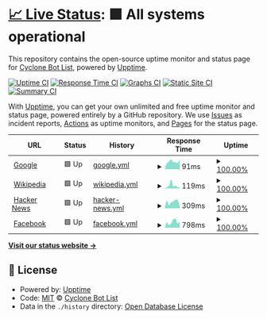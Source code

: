 # [📈 Live Status](https://Cyclone-Bot-List.github.io/uptime): <!--live status--> **🟩 All systems operational**

This repository contains the open-source uptime monitor and status page for [Cyclone Bot List](https://cyclonebots.xyz), powered by [Upptime](https://github.com/upptime/upptime).

[![Uptime CI](https://github.com/Cyclone-Bot-List/uptime/workflows/Uptime%20CI/badge.svg)](https://github.com/Cyclone-Bot-List/uptime/actions?query=workflow%3A%22Uptime+CI%22)
[![Response Time CI](https://github.com/Cyclone-Bot-List/uptime/workflows/Response%20Time%20CI/badge.svg)](https://github.com/Cyclone-Bot-List/uptime/actions?query=workflow%3A%22Response+Time+CI%22)
[![Graphs CI](https://github.com/Cyclone-Bot-List/uptime/workflows/Graphs%20CI/badge.svg)](https://github.com/Cyclone-Bot-List/uptime/actions?query=workflow%3A%22Graphs+CI%22)
[![Static Site CI](https://github.com/Cyclone-Bot-List/uptime/workflows/Static%20Site%20CI/badge.svg)](https://github.com/Cyclone-Bot-List/uptime/actions?query=workflow%3A%22Static+Site+CI%22)
[![Summary CI](https://github.com/Cyclone-Bot-List/uptime/workflows/Summary%20CI/badge.svg)](https://github.com/Cyclone-Bot-List/uptime/actions?query=workflow%3A%22Summary+CI%22)

With [Upptime](https://upptime.js.org), you can get your own unlimited and free uptime monitor and status page, powered entirely by a GitHub repository. We use [Issues](https://github.com/Cyclone-Bot-List/uptime/issues) as incident reports, [Actions](https://github.com/Cyclone-Bot-List/uptime/actions) as uptime monitors, and [Pages](https://Cyclone-Bot-List.github.io/uptime) for the status page.

<!--start: status pages-->
<!-- This summary is generated by Upptime (https://github.com/upptime/upptime) -->
<!-- Do not edit this manually, your changes will be overwritten -->
<!-- prettier-ignore -->
| URL | Status | History | Response Time | Uptime |
| --- | ------ | ------- | ------------- | ------ |
| <img alt="" src="https://icons.duckduckgo.com/ip3/www.google.com.ico" height="13"> [Google](https://www.google.com) | 🟩 Up | [google.yml](https://github.com/Cyclone-Bot-List/uptime/commits/HEAD/history/google.yml) | <details><summary><img alt="Response time graph" src="./graphs/google/response-time-week.png" height="20"> 91ms</summary><br><a href="https://Cyclone-Bot-List.github.io/uptime/history/google"><img alt="Response time 108" src="https://img.shields.io/endpoint?url=https%3A%2F%2Fraw.githubusercontent.com%2FCyclone-Bot-List%2Fuptime%2FHEAD%2Fapi%2Fgoogle%2Fresponse-time.json"></a><br><a href="https://Cyclone-Bot-List.github.io/uptime/history/google"><img alt="24-hour response time 85" src="https://img.shields.io/endpoint?url=https%3A%2F%2Fraw.githubusercontent.com%2FCyclone-Bot-List%2Fuptime%2FHEAD%2Fapi%2Fgoogle%2Fresponse-time-day.json"></a><br><a href="https://Cyclone-Bot-List.github.io/uptime/history/google"><img alt="7-day response time 91" src="https://img.shields.io/endpoint?url=https%3A%2F%2Fraw.githubusercontent.com%2FCyclone-Bot-List%2Fuptime%2FHEAD%2Fapi%2Fgoogle%2Fresponse-time-week.json"></a><br><a href="https://Cyclone-Bot-List.github.io/uptime/history/google"><img alt="30-day response time 103" src="https://img.shields.io/endpoint?url=https%3A%2F%2Fraw.githubusercontent.com%2FCyclone-Bot-List%2Fuptime%2FHEAD%2Fapi%2Fgoogle%2Fresponse-time-month.json"></a><br><a href="https://Cyclone-Bot-List.github.io/uptime/history/google"><img alt="1-year response time 110" src="https://img.shields.io/endpoint?url=https%3A%2F%2Fraw.githubusercontent.com%2FCyclone-Bot-List%2Fuptime%2FHEAD%2Fapi%2Fgoogle%2Fresponse-time-year.json"></a></details> | <details><summary><a href="https://Cyclone-Bot-List.github.io/uptime/history/google">100.00%</a></summary><a href="https://Cyclone-Bot-List.github.io/uptime/history/google"><img alt="All-time uptime 100.00%" src="https://img.shields.io/endpoint?url=https%3A%2F%2Fraw.githubusercontent.com%2FCyclone-Bot-List%2Fuptime%2FHEAD%2Fapi%2Fgoogle%2Fuptime.json"></a><br><a href="https://Cyclone-Bot-List.github.io/uptime/history/google"><img alt="24-hour uptime 100.00%" src="https://img.shields.io/endpoint?url=https%3A%2F%2Fraw.githubusercontent.com%2FCyclone-Bot-List%2Fuptime%2FHEAD%2Fapi%2Fgoogle%2Fuptime-day.json"></a><br><a href="https://Cyclone-Bot-List.github.io/uptime/history/google"><img alt="7-day uptime 100.00%" src="https://img.shields.io/endpoint?url=https%3A%2F%2Fraw.githubusercontent.com%2FCyclone-Bot-List%2Fuptime%2FHEAD%2Fapi%2Fgoogle%2Fuptime-week.json"></a><br><a href="https://Cyclone-Bot-List.github.io/uptime/history/google"><img alt="30-day uptime 100.00%" src="https://img.shields.io/endpoint?url=https%3A%2F%2Fraw.githubusercontent.com%2FCyclone-Bot-List%2Fuptime%2FHEAD%2Fapi%2Fgoogle%2Fuptime-month.json"></a><br><a href="https://Cyclone-Bot-List.github.io/uptime/history/google"><img alt="1-year uptime 100.00%" src="https://img.shields.io/endpoint?url=https%3A%2F%2Fraw.githubusercontent.com%2FCyclone-Bot-List%2Fuptime%2FHEAD%2Fapi%2Fgoogle%2Fuptime-year.json"></a></details>
| <img alt="" src="https://icons.duckduckgo.com/ip3/en.wikipedia.org.ico" height="13"> [Wikipedia](https://en.wikipedia.org) | 🟩 Up | [wikipedia.yml](https://github.com/Cyclone-Bot-List/uptime/commits/HEAD/history/wikipedia.yml) | <details><summary><img alt="Response time graph" src="./graphs/wikipedia/response-time-week.png" height="20"> 119ms</summary><br><a href="https://Cyclone-Bot-List.github.io/uptime/history/wikipedia"><img alt="Response time 232" src="https://img.shields.io/endpoint?url=https%3A%2F%2Fraw.githubusercontent.com%2FCyclone-Bot-List%2Fuptime%2FHEAD%2Fapi%2Fwikipedia%2Fresponse-time.json"></a><br><a href="https://Cyclone-Bot-List.github.io/uptime/history/wikipedia"><img alt="24-hour response time 107" src="https://img.shields.io/endpoint?url=https%3A%2F%2Fraw.githubusercontent.com%2FCyclone-Bot-List%2Fuptime%2FHEAD%2Fapi%2Fwikipedia%2Fresponse-time-day.json"></a><br><a href="https://Cyclone-Bot-List.github.io/uptime/history/wikipedia"><img alt="7-day response time 119" src="https://img.shields.io/endpoint?url=https%3A%2F%2Fraw.githubusercontent.com%2FCyclone-Bot-List%2Fuptime%2FHEAD%2Fapi%2Fwikipedia%2Fresponse-time-week.json"></a><br><a href="https://Cyclone-Bot-List.github.io/uptime/history/wikipedia"><img alt="30-day response time 186" src="https://img.shields.io/endpoint?url=https%3A%2F%2Fraw.githubusercontent.com%2FCyclone-Bot-List%2Fuptime%2FHEAD%2Fapi%2Fwikipedia%2Fresponse-time-month.json"></a><br><a href="https://Cyclone-Bot-List.github.io/uptime/history/wikipedia"><img alt="1-year response time 230" src="https://img.shields.io/endpoint?url=https%3A%2F%2Fraw.githubusercontent.com%2FCyclone-Bot-List%2Fuptime%2FHEAD%2Fapi%2Fwikipedia%2Fresponse-time-year.json"></a></details> | <details><summary><a href="https://Cyclone-Bot-List.github.io/uptime/history/wikipedia">100.00%</a></summary><a href="https://Cyclone-Bot-List.github.io/uptime/history/wikipedia"><img alt="All-time uptime 100.00%" src="https://img.shields.io/endpoint?url=https%3A%2F%2Fraw.githubusercontent.com%2FCyclone-Bot-List%2Fuptime%2FHEAD%2Fapi%2Fwikipedia%2Fuptime.json"></a><br><a href="https://Cyclone-Bot-List.github.io/uptime/history/wikipedia"><img alt="24-hour uptime 100.00%" src="https://img.shields.io/endpoint?url=https%3A%2F%2Fraw.githubusercontent.com%2FCyclone-Bot-List%2Fuptime%2FHEAD%2Fapi%2Fwikipedia%2Fuptime-day.json"></a><br><a href="https://Cyclone-Bot-List.github.io/uptime/history/wikipedia"><img alt="7-day uptime 100.00%" src="https://img.shields.io/endpoint?url=https%3A%2F%2Fraw.githubusercontent.com%2FCyclone-Bot-List%2Fuptime%2FHEAD%2Fapi%2Fwikipedia%2Fuptime-week.json"></a><br><a href="https://Cyclone-Bot-List.github.io/uptime/history/wikipedia"><img alt="30-day uptime 100.00%" src="https://img.shields.io/endpoint?url=https%3A%2F%2Fraw.githubusercontent.com%2FCyclone-Bot-List%2Fuptime%2FHEAD%2Fapi%2Fwikipedia%2Fuptime-month.json"></a><br><a href="https://Cyclone-Bot-List.github.io/uptime/history/wikipedia"><img alt="1-year uptime 100.00%" src="https://img.shields.io/endpoint?url=https%3A%2F%2Fraw.githubusercontent.com%2FCyclone-Bot-List%2Fuptime%2FHEAD%2Fapi%2Fwikipedia%2Fuptime-year.json"></a></details>
| <img alt="" src="https://icons.duckduckgo.com/ip3/news.ycombinator.com.ico" height="13"> [Hacker News](https://news.ycombinator.com) | 🟩 Up | [hacker-news.yml](https://github.com/Cyclone-Bot-List/uptime/commits/HEAD/history/hacker-news.yml) | <details><summary><img alt="Response time graph" src="./graphs/hacker-news/response-time-week.png" height="20"> 309ms</summary><br><a href="https://Cyclone-Bot-List.github.io/uptime/history/hacker-news"><img alt="Response time 313" src="https://img.shields.io/endpoint?url=https%3A%2F%2Fraw.githubusercontent.com%2FCyclone-Bot-List%2Fuptime%2FHEAD%2Fapi%2Fhacker-news%2Fresponse-time.json"></a><br><a href="https://Cyclone-Bot-List.github.io/uptime/history/hacker-news"><img alt="24-hour response time 117" src="https://img.shields.io/endpoint?url=https%3A%2F%2Fraw.githubusercontent.com%2FCyclone-Bot-List%2Fuptime%2FHEAD%2Fapi%2Fhacker-news%2Fresponse-time-day.json"></a><br><a href="https://Cyclone-Bot-List.github.io/uptime/history/hacker-news"><img alt="7-day response time 309" src="https://img.shields.io/endpoint?url=https%3A%2F%2Fraw.githubusercontent.com%2FCyclone-Bot-List%2Fuptime%2FHEAD%2Fapi%2Fhacker-news%2Fresponse-time-week.json"></a><br><a href="https://Cyclone-Bot-List.github.io/uptime/history/hacker-news"><img alt="30-day response time 340" src="https://img.shields.io/endpoint?url=https%3A%2F%2Fraw.githubusercontent.com%2FCyclone-Bot-List%2Fuptime%2FHEAD%2Fapi%2Fhacker-news%2Fresponse-time-month.json"></a><br><a href="https://Cyclone-Bot-List.github.io/uptime/history/hacker-news"><img alt="1-year response time 317" src="https://img.shields.io/endpoint?url=https%3A%2F%2Fraw.githubusercontent.com%2FCyclone-Bot-List%2Fuptime%2FHEAD%2Fapi%2Fhacker-news%2Fresponse-time-year.json"></a></details> | <details><summary><a href="https://Cyclone-Bot-List.github.io/uptime/history/hacker-news">100.00%</a></summary><a href="https://Cyclone-Bot-List.github.io/uptime/history/hacker-news"><img alt="All-time uptime 99.98%" src="https://img.shields.io/endpoint?url=https%3A%2F%2Fraw.githubusercontent.com%2FCyclone-Bot-List%2Fuptime%2FHEAD%2Fapi%2Fhacker-news%2Fuptime.json"></a><br><a href="https://Cyclone-Bot-List.github.io/uptime/history/hacker-news"><img alt="24-hour uptime 100.00%" src="https://img.shields.io/endpoint?url=https%3A%2F%2Fraw.githubusercontent.com%2FCyclone-Bot-List%2Fuptime%2FHEAD%2Fapi%2Fhacker-news%2Fuptime-day.json"></a><br><a href="https://Cyclone-Bot-List.github.io/uptime/history/hacker-news"><img alt="7-day uptime 100.00%" src="https://img.shields.io/endpoint?url=https%3A%2F%2Fraw.githubusercontent.com%2FCyclone-Bot-List%2Fuptime%2FHEAD%2Fapi%2Fhacker-news%2Fuptime-week.json"></a><br><a href="https://Cyclone-Bot-List.github.io/uptime/history/hacker-news"><img alt="30-day uptime 100.00%" src="https://img.shields.io/endpoint?url=https%3A%2F%2Fraw.githubusercontent.com%2FCyclone-Bot-List%2Fuptime%2FHEAD%2Fapi%2Fhacker-news%2Fuptime-month.json"></a><br><a href="https://Cyclone-Bot-List.github.io/uptime/history/hacker-news"><img alt="1-year uptime 100.00%" src="https://img.shields.io/endpoint?url=https%3A%2F%2Fraw.githubusercontent.com%2FCyclone-Bot-List%2Fuptime%2FHEAD%2Fapi%2Fhacker-news%2Fuptime-year.json"></a></details>
| <img alt="" src="https://icons.duckduckgo.com/ip3/facebook.com.ico" height="13"> [Facebook](https://facebook.com) | 🟩 Up | [facebook.yml](https://github.com/Cyclone-Bot-List/uptime/commits/HEAD/history/facebook.yml) | <details><summary><img alt="Response time graph" src="./graphs/facebook/response-time-week.png" height="20"> 798ms</summary><br><a href="https://Cyclone-Bot-List.github.io/uptime/history/facebook"><img alt="Response time 651" src="https://img.shields.io/endpoint?url=https%3A%2F%2Fraw.githubusercontent.com%2FCyclone-Bot-List%2Fuptime%2FHEAD%2Fapi%2Ffacebook%2Fresponse-time.json"></a><br><a href="https://Cyclone-Bot-List.github.io/uptime/history/facebook"><img alt="24-hour response time 793" src="https://img.shields.io/endpoint?url=https%3A%2F%2Fraw.githubusercontent.com%2FCyclone-Bot-List%2Fuptime%2FHEAD%2Fapi%2Ffacebook%2Fresponse-time-day.json"></a><br><a href="https://Cyclone-Bot-List.github.io/uptime/history/facebook"><img alt="7-day response time 798" src="https://img.shields.io/endpoint?url=https%3A%2F%2Fraw.githubusercontent.com%2FCyclone-Bot-List%2Fuptime%2FHEAD%2Fapi%2Ffacebook%2Fresponse-time-week.json"></a><br><a href="https://Cyclone-Bot-List.github.io/uptime/history/facebook"><img alt="30-day response time 810" src="https://img.shields.io/endpoint?url=https%3A%2F%2Fraw.githubusercontent.com%2FCyclone-Bot-List%2Fuptime%2FHEAD%2Fapi%2Ffacebook%2Fresponse-time-month.json"></a><br><a href="https://Cyclone-Bot-List.github.io/uptime/history/facebook"><img alt="1-year response time 683" src="https://img.shields.io/endpoint?url=https%3A%2F%2Fraw.githubusercontent.com%2FCyclone-Bot-List%2Fuptime%2FHEAD%2Fapi%2Ffacebook%2Fresponse-time-year.json"></a></details> | <details><summary><a href="https://Cyclone-Bot-List.github.io/uptime/history/facebook">100.00%</a></summary><a href="https://Cyclone-Bot-List.github.io/uptime/history/facebook"><img alt="All-time uptime 99.99%" src="https://img.shields.io/endpoint?url=https%3A%2F%2Fraw.githubusercontent.com%2FCyclone-Bot-List%2Fuptime%2FHEAD%2Fapi%2Ffacebook%2Fuptime.json"></a><br><a href="https://Cyclone-Bot-List.github.io/uptime/history/facebook"><img alt="24-hour uptime 100.00%" src="https://img.shields.io/endpoint?url=https%3A%2F%2Fraw.githubusercontent.com%2FCyclone-Bot-List%2Fuptime%2FHEAD%2Fapi%2Ffacebook%2Fuptime-day.json"></a><br><a href="https://Cyclone-Bot-List.github.io/uptime/history/facebook"><img alt="7-day uptime 100.00%" src="https://img.shields.io/endpoint?url=https%3A%2F%2Fraw.githubusercontent.com%2FCyclone-Bot-List%2Fuptime%2FHEAD%2Fapi%2Ffacebook%2Fuptime-week.json"></a><br><a href="https://Cyclone-Bot-List.github.io/uptime/history/facebook"><img alt="30-day uptime 100.00%" src="https://img.shields.io/endpoint?url=https%3A%2F%2Fraw.githubusercontent.com%2FCyclone-Bot-List%2Fuptime%2FHEAD%2Fapi%2Ffacebook%2Fuptime-month.json"></a><br><a href="https://Cyclone-Bot-List.github.io/uptime/history/facebook"><img alt="1-year uptime 99.99%" src="https://img.shields.io/endpoint?url=https%3A%2F%2Fraw.githubusercontent.com%2FCyclone-Bot-List%2Fuptime%2FHEAD%2Fapi%2Ffacebook%2Fuptime-year.json"></a></details>

<!--end: status pages-->

[**Visit our status website →**](https://Cyclone-Bot-List.github.io/uptime)

## 📄 License

- Powered by: [Upptime](https://github.com/upptime/upptime)
- Code: [MIT](./LICENSE) © [Cyclone Bot List](https://cyclonebots.xyz)
- Data in the `./history` directory: [Open Database License](https://opendatacommons.org/licenses/odbl/1-0/)
